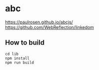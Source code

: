 # abc

https://paulrosen.github.io/abcjs/ https://github.com/WebReflection/linkedom

## How to build

```
cd lib
npm install
npm run build
```
